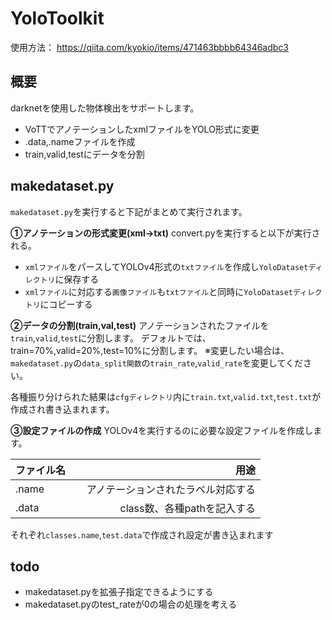 # YoloToolkit
使用方法： https://qiita.com/kyokio/items/471463bbbb64346adbc3

## 概要
darknetを使用した物体検出をサポートします。
- VoTTでアノテーションしたxmlファイルをYOLO形式に変更
- .data,.nameファイルを作成
- train,valid,testにデータを分割

## makedataset.py
`makedataset.py`を実行すると下記がまとめて実行されます。

**①アノテーションの形式変更(xml->txt)**
convert.pyを実行すると以下が実行される。
- `xmlファイル`をパースしてYOLOv4形式の`txtファイル`を作成し`YoloDatasetディレクトリ`に保存する
- `xmlファイル`に対応する`画像ファイル`も`txtファイル`と同時に`YoloDatasetディレクトリ`にコピーする

**②データの分割(train,val,test)**
アノテーションされたファイルを`train`,`valid`,`test`に分割します。
デフォルトでは、train=70%,valid=20%,test=10%に分割します。
※変更したい場合は、`makedataset.py`の`data_split関数`の`train_rate`,`valid_rate`を変更してください。

各種振り分けられた結果は`cfgディレクトリ`内に`train.txt`,`valid.txt`,`test.txt`が作成され書き込まれます。

**③設定ファイルの作成**
YOLOv4を実行するのに必要な設定ファイルを作成します。

|ファイル名　 |用途　　　　　　　　　　　　　　　|
|:-----------|------------------------------:|
| .name      |アノテーションされたラベル対応する|
| .data      |class数、各種pathを記入する　　　|

それぞれ`classes.name`,`test.data`で作成され設定が書き込まれます

## todo
- makedataset.pyを拡張子指定できるようにする
- makedataset.pyのtest_rateが0の場合の処理を考える
